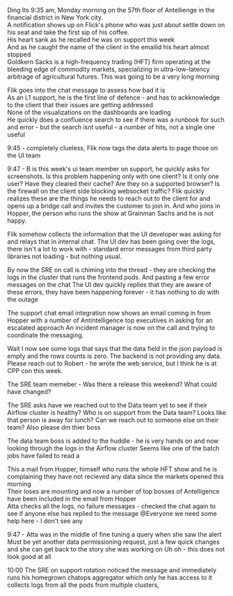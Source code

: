 Ding 
Its 9:35 am, Monday morning on the 57th floor of Antellienge in the financial district in New York city.  
A notification shows up on Flick's phone who was just about settle down on his seat and take the first sip of his coffee.  
His heart sank as he recalled he was on support this week  
And as he caught the name of the client in the emailid his heart almost stopped  
Goldkern Sacks is a high-frequency trading (HFT) firm operating at the bleeding edge of commodity markets, specializing in ultra-low-latency arbitrage of agricultural futures.
This was going to be a very long morning  

Flik goes into the chat message to assess how bad it is  
As an L1 support, he is the first line of defence - and has to ackknowledge to the client that their issues are getting addressed  
None of the visualizations on the dashboards are loading  
He quickly does a confluence search to see if there was a runbook for such and error - but the search isnt useful - a number of hits, not a single one useful  

9:45 - completely clueless, Flik now tags the data alerts to page those on the UI team

9:47 - B is this week's ui team member on support, he quickly asks for screenshots. Is this problem happening only with one client?
Is it only one user? Have they cleared their cache? Are they on a supported browser? Is the firewall on the client side blocking websocket traffic?
Flik quickly realizes these are the things he needs
to reach out to the client for and opens up a bridge call and invites the customer to join in.
And who joins in Hopper, the person who runs the show at Grainman Sachs and he is not happy.

Flik somehow collects the information that the UI developer was asking for and relays that in internal chat.
The UI dev has been going over the logs, there isn't a lot to work with - standard error messages from third party libraries not loading - but nothing usual.

By now the SRE on call is chiming into the thread - they are checking the logs in the cluster that runs the frontend pods.
And pasting a few error messages on the chat 
The UI dev quickly replies that they are aware of these errors, they have been happening forever - it has nothing to do with the outage

The support chat email integration now shows an email coming in from Hopper with a number of Antintelligence top executives in asking for an escalated approach
An incident manager is now on the call and trying to coordinate the messaging.

Wait I now see some logs that says that the data field in the json payload is empty and the rows counts is zero.
The backend is not providing any data. Please reach out to Robert - he wrote the web service, but I think he is at CPP con this week. 

The SRE team memeber - Was there a release this weekend? What could have changed?


The SRE asks have we reached out to the Data team yet to see if their Airflow cluster is healthy?
Who is on support from the Data team? Looks like that person is away for lunch? Can we reach out to someone else on their team? Also please dm thier boss

The data team boss is added to the huddle - he is very hands on and now looking through the logs in the Airflow cluster
Seems like one of the batch jobs have failed to read a



This a mail from Hopper, himself who runs the whole HFT show and he is complaining they have not recieved any data since the markets opened this morning  
Their loses are mounting and now a number of top bosses of Antelligence have been included in the email from Hopper  
Atta checks all the logs, no failure messages - checked the chat again to see if anyone else has replied to the message 
@Everyone we need some help here - I don't see any


9:47 - Atta was in the middle of fine tuning a query when she saw the alert
Must be yet another data permissioning request, just a few quick changes and she can get back to the story she was working on
Uh oh - this does not look good at all

10:00 The SRE on support rotation noticed the message and immediately runs his homegrown chatops aggregator which only he has access to
it collects logs from all the pods from multiple clusters, 

